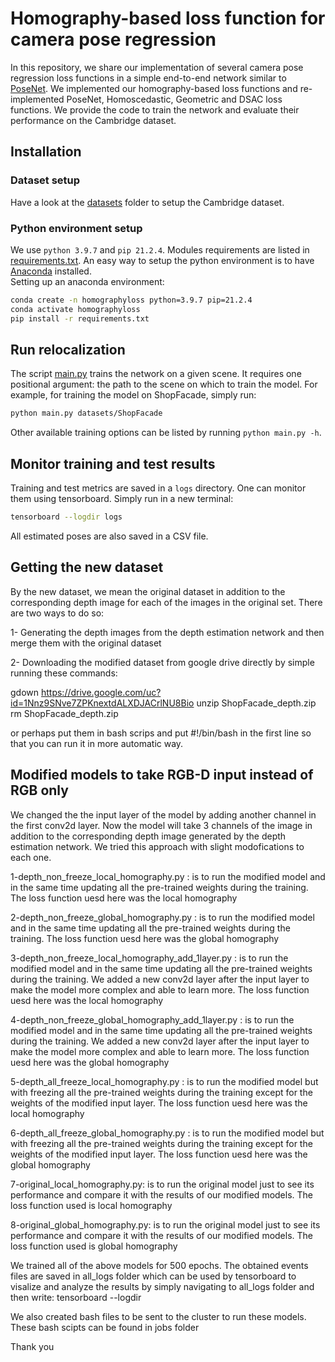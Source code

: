# Homography-based loss function for camera pose regression
In this repository, we share our implementation of several camera pose regression
loss functions in a simple end-to-end network similar to
[PoseNet](https://openaccess.thecvf.com/content_iccv_2015/html/Kendall_PoseNet_A_Convolutional_ICCV_2015_paper.html).
We implemented our homography-based loss functions and re-implemented PoseNet, Homoscedastic, Geometric and DSAC loss
functions. We provide the code to train the network and evaluate their performance on the Cambridge dataset.

## Installation

### Dataset setup
Have a look at the [datasets](datasets) folder to setup the Cambridge dataset.

### Python environment setup
We use `python 3.9.7` and `pip 21.2.4`. Modules requirements are listed in [requirements.txt](requirements.txt).
An easy way to setup the python environment is to have [Anaconda](https://www.anaconda.com) installed.  
Setting up an anaconda environment:
```bash
conda create -n homographyloss python=3.9.7 pip=21.2.4
conda activate homographyloss
pip install -r requirements.txt
```

## Run relocalization
The script [main.py](main.py) trains the network on a given scene.
It requires one positional argument: the path to the scene on which to train the model.
For example, for training the model on ShopFacade, simply run:
```bash
python main.py datasets/ShopFacade
```

Other available training options can be listed by running `python main.py -h`.

## Monitor training and test results
Training and test metrics are saved in a `logs` directory. One can monitor them using tensorboard.
Simply run in a new terminal:
```bash
tensorboard --logdir logs
```

All estimated poses are also saved in a CSV file.

## Getting the new dataset
By the new dataset, we mean the original dataset in addition to the corresponding depth image for each of the images in the original set. 
There are two ways to do so:

1- Generating the depth images from the depth estimation network and then merge them with the original dataset

2- Downloading the modified dataset from google drive directly by simple running these commands:

gdown https://drive.google.com/uc?id=1Nnz9SNve7ZPKnextdALXDJACrlNU8Bio
unzip ShopFacade_depth.zip
rm ShopFacade_depth.zip

or perhaps put them in bash scrips and put #!/bin/bash in the first line so that you can run it in more automatic way.                   


## Modified models to take RGB-D input instead of RGB only
We changed the the input layer of the model by adding another channel in the first conv2d layer. Now the model will take 3 channels of the image in addition to the corresponding depth image generated by the depth estimation network. We tried this approach with slight modofications to each one.

1-depth_non_freeze_local_homography.py : is to run the modified model and in the same time updating all the pre-trained weights during the training. The loss function uesd here was the local homography

2-depth_non_freeze_global_homography.py : is to run the modified model and in the same time updating all the pre-trained weights during the training. The loss function uesd here was the global homography

3-depth_non_freeze_local_homography_add_1layer.py : is to run the modified model and in the same time updating all the pre-trained weights during the training. We added a new conv2d layer after the input layer to make the model more complex and able to learn more. The loss function uesd here was the local homography

4-depth_non_freeze_global_homography_add_1layer.py : is to run the modified model and in the same time updating all the pre-trained weights during the training. We added a new conv2d layer after the input layer to make the model more complex and able to learn more. The loss function uesd here was the global homography

5-depth_all_freeze_local_homography.py : is to run the modified model but with freezing all the pre-trained weights during the training except for the weights of the modified input layer. The loss function uesd here was the local homography

6-depth_all_freeze_global_homography.py : is to run the modified model but with freezing all the pre-trained weights during the training except for the weights of the modified input layer. The loss function uesd here was the global homography

7-original_local_homography.py: is to run the original model just to see its performance and compare it with the results of our modified models. The loss function used is local homography 

8-original_global_homography.py: is to run the original model just to see its performance and compare it with the results of our modified models. The loss function used is global homography 

We trained all of the above models for 500 epochs. The obtained events files are saved in all_logs folder which can be used by tensorboard to visalize and analyze the results by simply navigating to all_logs folder and then write: tensorboard --logdir <name of the log folder>
 
We also created bash files to be sent to the cluster to run these models. These bash scipts can be found in jobs folder 

Thank you
